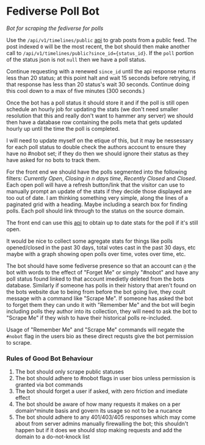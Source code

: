 # Fediverse Poll Bot
_Bot for scraping the fediverse for polls_

Use the `/api/v1/timelines/public` [api](https://docs.joinmastodon.org/api/rest/timelines/#get-api-v1-timelines-public) to grab posts from a public feed. The post indexed `0` will be the most recent, the bot should then make another call to `/api/v1/timelines/public?since_id={status_id}`. If the `poll` portion of the status json is not `null` then we have a poll status.

Continue requesting with a renewed `since_id` until the api response returns less than 20 status; at this point halt and wait 15 seconds before retrying, if that response has less than 20 status's wait 30 seconds. Continue doing this cool down to a max of five minutes (300 seconds.)

Once the bot has a poll status it should store it and if the poll is still open schedule an hourly job for updating the stats (we don't need smaller resolution that this and really don't want to hammer any server) we should then have a database row containing the polls meta that gets updated hourly up until the time the poll is completed.

I will need to update myself on the etique of this, but it may be nessessary for each poll status to double check the authors account to ensure they have no #nobot set; if they do then we should ignore their status as they have asked for no bots to track them.

For the front end we should have the polls segmented into the following filters: _Currently Open_, _Closing in n days time_, _Recently Closed_ and _Closed_. Each open poll will have a refresh button/link that the visitor can use to manually prompt an update of the stats if they decide those displayed are too out of date. I am thinking something very simple, along the lines of a paginated grid with a heading. Maybe including a search box for finding polls. Each poll should link through to the status on the source domain.

The front end can use this [api](https://docs.joinmastodon.org/api/rest/polls/#resource-information) to obtain up to date stats for the poll if it's still open.

It would be nice to collect some agregate stats for things like polls opened/closed in the past 30 days, total votes cast in the past 30 days, etc maybe with a graph showing open polls over time, votes over time, etc.

The bot should have some fediverse presence so that an account can `@` the bot with words to the effect of "Forget Me" or simply "#nobot" and have any poll status found linked to that account imedietly deleted from the bots database. Similarly if someone has polls in their history that aren't found on the bots website due to being from before the bot going live, they coult message with a command like "Scrape Me". If someone has asked the bot to forget them they can undo it with "Remember Me" and the bot will begin including polls they author into its collection, they will need to ask the bot to "Scrape Me" if they wish to have their historical polls re-included.

Usage of "Remember Me" and "Scrape Me" commands will negate the `#nobot` flag in the users bio as these direct requsts give the bot permission to scrape.

### Rules of Good Bot Behaviour

1. The bot should only scrape public statuses
2. The bot should adhere to #nobot flags in user bios unless permission is granted via bot commands
3. The bot should forget a user if asked, with zero friction and imediate effect
4. The bot should be aware of how many requests it makes on a per domain^minute basis and govern its usage so not to be a nucance
5. The bot should adhere to any 401/403/405 responses which may come about from server admins manually firewalling the bot; this shouldn't happen but if it does we should stop making requests and add the domain to a do-not-knock list
